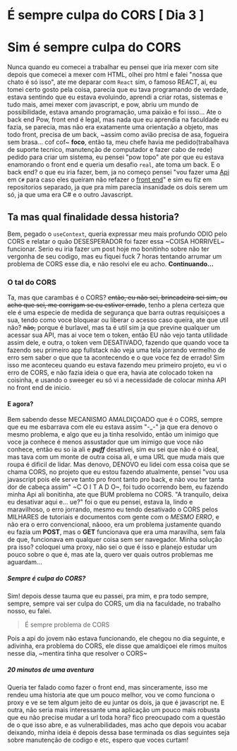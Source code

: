 # É sempre culpa do CORS [ Dia 3 ]
# Sim é sempre culpa do CORS
 Nunca quando eu comecei a trabalhar eu pensei que iria mexer com site depois que comecei a mexer com HTML, olhei pro html e falei "nossa que chato é só isso", ate me deparar com `React` sim, o famoso REACT, ai, eu tomei certo gosto pela coisa, parecia que eu tava programando de verdade, estava sentindo que eu estava evoluindo, aprendi a criar rotas, sistemas e tudo mais, amei mexer com javascript, e pow, abriu um mundo de possibilidade, estava amando programação, uma paixão e foi isso... Ate o back end
Pow, front end é legal, mas nada que eu aprendia na faculdade eu fazia, se parecia, mas não era exatamente uma orientação a objeto, mas todo front, precisa de um back, ~assim como avião precisa de asa, fogueira sem brasa... cof cof~ **foco**, então ta, meu chefe havia me pedido(trabalhava de suporte tecnico, manutenção de computador e fazer cabo de rede) pedido para criar um sistema, eu pensei "pow topo" ate por que eu estava enamorando o front end e queria um desafio `real`, ate toma um back.
 E o back end? o que eu iria fazer, bem, ja no começo pensei "vou fazer uma [Api](https://github.com/joashneves/TransparenciaDeObrasAPI) em `C#` para caso eles queiram não refazer o [front end](https://github.com/joashneves/ObrasTransparencia)" e sim eu fiz em repositorios separado, ja que pra mim parecia insanidade os dois serem um só, ja que uma era C# e o outro Javascript.
 ## Ta mas qual finalidade dessa historia?
 Bem, pegado o `useContext`, queria expressar meu mais profundo ODIO pelo CORS e relatar o quão DESESPERADOR foi fazer essa ~COISA HORRIVEL~ funcionar.
 Serio eu iria fazer um post hoje mo bonitinho sobre não ter vergonha de seu codigo, mas eu fiquei fuck 7 horas tentando arrumar um problema de CORS esse dia, e não resolvi ele eu acho.
 **Continuando...**
 ### O tal do CORS
 Ta, mas que carambas é o CORS? ~~então, eu não sei, brincadeira sei sim, ou acho que sei, me corrigam se eu estiver errado~~, tenho a plena certeza que ele é uma especie de medida de segurança que barra outras requisiçoes a sua, tendo como voce bloquear ou liberar o acesso caso queira, ate que util não? ~~não,~~ porque é burlavel, mas ta é util sim ja que previne qualquer um acessar sua API, mas ai voce tem o token, então EU não vejo tanta utilidade assim dele, e outra, o token vem DESATIVADO, fazendo que quando voce ta fazendo seu primeiro app fullstack não veja uma tela jorrando vermelho de erro sem saber o que que ta acontecendo e o que voce fez de errado!
 Sim isso me aconteceu quando eu estava fazendo meu primeiro projeto, eu vi o erro de CORS, e não fazia ideia o que era, havia ate colocado token na coisinha, e usando o sweeger eu só vi a necessidade de colocar minha API no front end de inicio.
 #### E agora?
 Bem sabendo desse MECANISMO AMALDIÇOADO que é o CORS, sempre que eu me esbarrava com ele eu estava assim "-_-" ja que era denovo o mesmo problema, e algo que eu ja tinha resolvido, então um inimigo que voce ja conhece é menos assustador que um inimigo que voce não conhece, então eu so ia ali e ***puff*** desativei, sim eu sei que não é o ideal, mas tava com um monte de outra coisa ali, e uma URL que muda mais que roupa é dificil de lidar.
  Mas denovo, DENOVO eu lidei com essa coisa que se chama CORS, no projeto que eu estou fazendo atualmente, pensei "vou usa javascript pois ele serve tanto pro front tanto pro back, e não vou ter tanta dor de cabeça assim" ~C O I T A D O~, foi tudo ocorrendo bem, eu fazendo minha Api ali bonitinha, ate que BUM problema no CORS.
  "A tranquilo, deixa eu desativar aqui e... ue?" foi o que eu pensei, estava la, lindo e maravilhoso, o erro jorrando, mesmo eu tendo desativado o CORS pelos MILHARES de tutoriais e documentos com gente com o *MESMO ERRO*, e não era o erro convencional, nãooo, era um problema justamente quando eu fazia um **POST**, mas o **GET** funcionava que era uma maravilha, sem fala de que, funcionava em qualquer coisa sem ser navegador.
  Minha solução pra isso? coloquei uma proxy, não sei o que é isso e planejo estudar um pouco sobre o que é, mas ate la, quero ver quais outros problemas me aguardam...
  ##### Sempre é culpa do CORS?
  Sim! depois desse tauma que eu passei, pra mim, e pra todo sempre, sempre, sempre vai ser culpa do CORS, um dia na faculdade, no trabalho nosso, eu falei.
  > É sempre problema de CORS

Pois a api do jovem não estava funcionando, ele chegou no dia seguinte, e adivinha, era problema do CORS, ele disse que amaldiçoei ele rimos muitos nesse dia, ~mentira tinha que resolver o CORS~

##### 20 minutos de uma aventura
Queria ter falado como fazer o front end, mas sinceramente, isso me rendeu uma historia ate que um pouco melhor, vou ve como funciona o proxy e ve se tem algum jeito de eu juntar os dois, ja que é javascript ne.
 E outra, não seria mais interessante uma aplicação um pouco mais robusta que eu não precise mudar a url toda hora? fico preocupado com a questão de o que isso abre, e as vulnerabilidades, mas acho que depois vou acabar deixando, minha ideia é depois dessa base terminada os dias seguintes seja sobre manutenção de codigo e etc, espero que voces curtam!